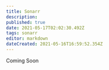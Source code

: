 ```yaml
---
title: Sonarr
description: 
published: true
date: 2021-05-17T02:02:30.492Z
tags: sonarr
editor: markdown
dateCreated: 2021-05-16T16:59:52.354Z
---
```


Coming Soon
